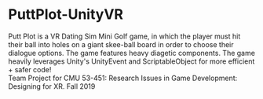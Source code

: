 # PuttPlot-UnityVR
Putt Plot is a VR Dating Sim Mini Golf game, in which the player must hit their ball into holes on a giant skee-ball board in order to choose their dialogue options. The game features heavy diagetic components.  The game heavily leverages Unity's UnityEvent and ScriptableObject for more efficient + safer code!    
Team Project for CMU 53-451: Research Issues in Game Development: Designing for XR. Fall 2019  
